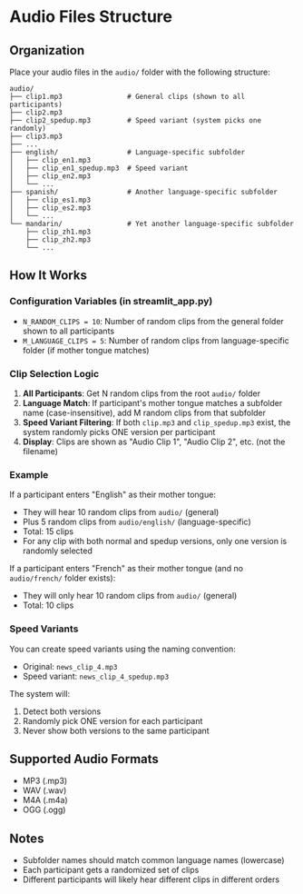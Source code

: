 # Audio Files Structure

## Organization

Place your audio files in the `audio/` folder with the following structure:

```
audio/
├── clip1.mp3                # General clips (shown to all participants)
├── clip2.mp3
├── clip2_spedup.mp3         # Speed variant (system picks one randomly)
├── clip3.mp3
├── ...
├── english/                 # Language-specific subfolder
│   ├── clip_en1.mp3
│   ├── clip_en1_spedup.mp3  # Speed variant
│   ├── clip_en2.mp3
│   └── ...
├── spanish/                 # Another language-specific subfolder
│   ├── clip_es1.mp3
│   ├── clip_es2.mp3
│   └── ...
└── mandarin/                # Yet another language-specific subfolder
    ├── clip_zh1.mp3
    ├── clip_zh2.mp3
    └── ...
```

## How It Works

### Configuration Variables (in streamlit_app.py)
- `N_RANDOM_CLIPS = 10`: Number of random clips from the general folder shown to all participants
- `M_LANGUAGE_CLIPS = 5`: Number of random clips from language-specific folder (if mother tongue matches)

### Clip Selection Logic

1. **All Participants**: Get N random clips from the root `audio/` folder
2. **Language Match**: If participant's mother tongue matches a subfolder name (case-insensitive), add M random clips from that subfolder
3. **Speed Variant Filtering**: If both `clip.mp3` and `clip_spedup.mp3` exist, the system randomly picks ONE version per participant
4. **Display**: Clips are shown as "Audio Clip 1", "Audio Clip 2", etc. (not the filename)

### Example

If a participant enters "English" as their mother tongue:
- They will hear 10 random clips from `audio/` (general)
- Plus 5 random clips from `audio/english/` (language-specific)
- Total: 15 clips
- For any clip with both normal and spedup versions, only one version is randomly selected

If a participant enters "French" as their mother tongue (and no `audio/french/` folder exists):
- They will only hear 10 random clips from `audio/` (general)
- Total: 10 clips

### Speed Variants

You can create speed variants using the naming convention:
- Original: `news_clip_4.mp3`
- Speed variant: `news_clip_4_spedup.mp3`

The system will:
1. Detect both versions
2. Randomly pick ONE version for each participant
3. Never show both versions to the same participant

## Supported Audio Formats

- MP3 (.mp3)
- WAV (.wav)
- M4A (.m4a)
- OGG (.ogg)

## Notes

- Subfolder names should match common language names (lowercase)
- Each participant gets a randomized set of clips
- Different participants will likely hear different clips in different orders
